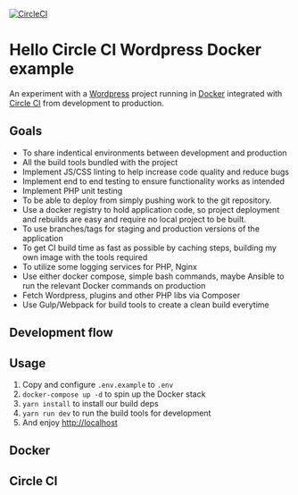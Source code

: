 [![CircleCI](https://circleci.com/gh/onefastsnail/hello-circleci-wordpress-docker.svg?style=svg)](https://circleci.com/gh/onefastsnail/hello-circleci-wordpress-docker)

# Hello Circle CI Wordpress Docker example

An experiment with a [Wordpress](https://wordpress.org) project running in [Docker](https://www.docker.com/) integrated with [Circle CI](https://circleci.com) from development to production.

## Goals

* To share indentical environments between development and production
* All the build tools bundled with the project
* Implement JS/CSS linting to help increase code quality and reduce bugs
* Implement end to end testing to ensure functionality works as intended
* Implement PHP unit testing
* To be able to deploy from simply pushing work to the git repository.
* Use a docker registry to hold application code, so project deployment and rebuilds are easy and require no local project to be built.
* To use branches/tags for staging and production versions of the application
* To get CI build time as fast as possible by caching steps, building my own image with the tools required
* To utilize some logging services for PHP, Nginx
* Use either docker compose, simple bash commands, maybe Ansible to run the relevant Docker commands on production
* Fetch Wordpress, plugins and other PHP libs via Composer
* Use Gulp/Webpack for build tools to create a clean build everytime

## Development flow

## Usage

1. Copy and configure `.env.example` to `.env`
2. `docker-compose up -d` to spin up the Docker stack
3. `yarn install` to install our build deps
4. `yarn run dev` to run the build tools for development
5. And enjoy [http://localhost](http://localhost) 

## Docker

## Circle CI
